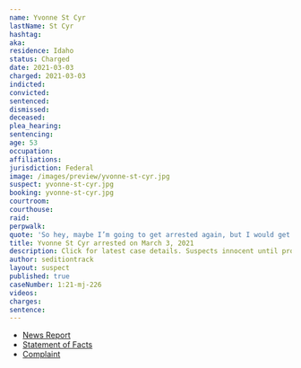 ```yaml
---
name: Yvonne St Cyr
lastName: St Cyr
hashtag:
aka:
residence: Idaho
status: Charged
date: 2021-03-03
charged: 2021-03-03
indicted:
convicted: 
sentenced: 
dismissed: 
deceased:
plea_hearing:
sentencing:
age: 53
occupation:
affiliations:
jurisdiction: Federal
image: /images/preview/yvonne-st-cyr.jpg
suspect: yvonne-st-cyr.jpg
booking: yvonne-st-cyr.jpg
courtroom:
courthouse:
raid:
perpwalk:
quote: 'So hey, maybe I’m going to get arrested again, but I would get arrested and I would die for this country. So no regrets.'
title: Yvonne St Cyr arrested on March 3, 2021
description: Click for latest case details. Suspects innocent until proven guilty.
author: seditiontrack
layout: suspect
published: true
caseNumber: 1:21-mj-226
videos:
charges:
sentence:
---
```

- [News Report](https://www.msn.com/en-us/news/crime/boise-woman-arrested-accused-of-crimes-related-to-us-capitol-riot/ar-BB1ef7i4)
- [Statement of Facts](https://www.justice.gov/usao-dc/case-multi-defendant/file/1379351/download)
- [Complaint](https://www.justice.gov/usao-dc/case-multi-defendant/file/1379356/download)
